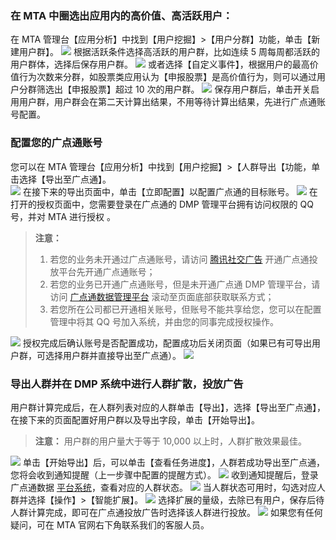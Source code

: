 ### 在 MTA 中圈选出应用内的高价值、高活跃用户：
在 MTA 管理台【应用分析】中找到【用户挖掘】>【用户分群】功能，单击【新建用户群】。
![](http://imgcache.tcecqpoc.fsphere.cn/image/mc.qcloudimg.com/static/img/34ec55e936c5abb354cf27fae10275c7/image.png)
根据活跃条件选择高活跃的用户群，比如连续 5 周每周都活跃的用户群体，选择后保存用户群。
![](http://imgcache.tcecqpoc.fsphere.cn/image/mc.qcloudimg.com/static/img/f8420876eee746c7f431adaf35d544a8/image.png)
或者选择【自定义事件】，根据用户的最高价值行为次数来分群，如股票类应用认为【申报股票】是高价值行为，则可以通过用户分群筛选出【申报股票】超过 10 次的用户群。
![](http://imgcache.tcecqpoc.fsphere.cn/image/mc.qcloudimg.com/static/img/143bd1862017b7c0b2027ec253ccc39e/image.png)
保存用户群后，单击开关启用用户群，用户群会在第二天计算出结果，不用等待计算出结果，先进行广点通账号配置。

### 配置您的广点通账号
您可以在 MTA 管理台【应用分析】中找到【用户挖掘】>【人群导出【功能，单击选择【导出至广点通】。  
![](http://imgcache.tcecqpoc.fsphere.cn/image/mc.qcloudimg.com/static/img/d5bb1e2efff3e91581ae721d991325d7/image.png)
在接下来的导出页面中，单击【立即配置】以配置广点通的目标账号。
![](http://imgcache.tcecqpoc.fsphere.cn/image/mc.qcloudimg.com/static/img/4c88e59c7de077e4618b6257b054a406/image.png)
在打开的授权页面中，您需要登录在广点通的 DMP 管理平台拥有访问权限的 QQ 号，并对 MTA 进行授权 。

>**注意：**
>1. 若您的业务未开通过广点通账号，请访问 [腾讯社交广告](http://e.qq.com/ads) 开通广点通投放平台先开通广点通账号；
>2. 若您的业务已开通广点通账号，但是未开通广点通 DMP 管理平台，请访问 [广点通数据管理平台](http://de.qq.com/contact.html) 滚动至页面底部获取联系方式；
>3. 若您所在公司都已开通相关账号，但账号不能共享给您，您可以在配置管理中将其 QQ 号加入系统，并由您的同事完成授权操作。

![](http://imgcache.tcecqpoc.fsphere.cn/image/mc.qcloudimg.com/static/img/f076470776c01d0738974bb5377494ec/image.png)
授权完成后确认账号是否配置成功，配置成功后关闭页面（如果已有可导出用户群，可选择用户群并直接导出至广点通）。
![](http://imgcache.tcecqpoc.fsphere.cn/image/mc.qcloudimg.com/static/img/dca25fe280d87bd5b7abac7e25942278/image.png)

### 导出人群并在 DMP 系统中进行人群扩散，投放广告
用户群计算完成后，在人群列表对应的人群单击【导出】，选择【导出至广点通】，在接下来的页面配置好用户群以及导出字段，单击【开始导出】。
>**注意：**
>用户群的用户量大于等于 10,000 以上时，人群扩散效果最佳。 

![](http://imgcache.tcecqpoc.fsphere.cn/image/mc.qcloudimg.com/static/img/5eb8320ab08b8aeec7499a1737a3332e/image.png)
单击【开始导出】后，可以单击【查看任务进度】，人群若成功导出至广点通，您将会收到通知提醒（上一步骤中配置的提醒方式）。
![](http://imgcache.tcecqpoc.fsphere.cn/image/mc.qcloudimg.com/static/img/01b32de5b1c6721abb1937e56069b546/image.png)
收到通知提醒后，登录广点通数据 [平台系统](http://de.qq.com/)，查看对应的人群状态。
![](http://imgcache.tcecqpoc.fsphere.cn/image/mc.qcloudimg.com/static/img/1fb79242d503e10c1458fe602792661a/image.png)
当人群状态可用时，勾选对应人群并选择【操作】>【智能扩展】。
![](http://imgcache.tcecqpoc.fsphere.cn/image/mc.qcloudimg.com/static/img/1c443c584bf498a4e6f1c4ac77d1646e/image.png)
选择扩展的量级，去除已有用户，保存后待人群计算完成，即可在广点通投放广告时选择该人群进行投放。
![](http://imgcache.tcecqpoc.fsphere.cn/image/mc.qcloudimg.com/static/img/52c84fb577e3266c0645e11bcabec397/image.png)
如果您有任何疑问，可在 MTA 官网右下角联系我们的客服人员。

